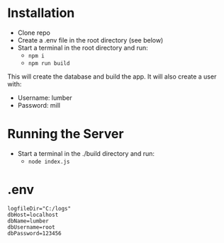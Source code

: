 # Installation

- Clone repo
- Create a .env file in the root directory (see below)
- Start a terminal in the root directory and run:
  - `npm i`
  - `npm run build`

This will create the database and build the app.
It will also create a user with:
- Username: lumber
- Password: mill

# Running the Server

- Start a terminal in the ./build directory and run:
  - `node index.js`

# .env
```
logfileDir="C:/logs"
dbHost=localhost
dbName=lumber
dbUsername=root
dbPassword=123456
```